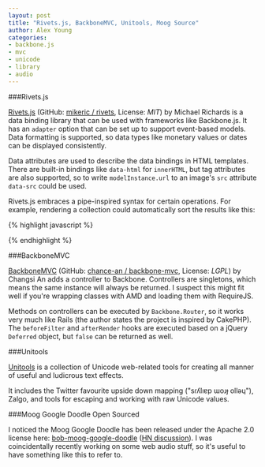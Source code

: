 ```yaml
---
layout: post
title: "Rivets.js, BackboneMVC, Unitools, Moog Source"
author: Alex Young
categories: 
- backbone.js
- mvc
- unicode
- library
- audio
---
```


###Rivets.js

[Rivets.js](http://rivetsjs.com/) (GitHub: [mikeric / rivets](https://github.com/mikeric/rivets), License: _MIT_) by Michael Richards is a data binding library that can be used with frameworks like Backbone.js.  It has an `adapter` option that can be set up to support event-based models.  Data formatting is supported, so data types like monetary values or dates can be displayed consistently.

Data attributes are used to describe the data bindings in HTML templates.  There are built-in bindings like `data-html` for `innerHTML`, but tag attributes are also supported, so to write `modelInstance.url` to an image's `src` attribute `data-src` could be used.

Rivets.js embraces a pipe-inspired syntax for certain operations.  For example, rendering a collection could automatically sort the results like this:

{% highlight javascript %}
<ul data-html="model.tags | sort | tagList"></ul>
{% endhighlight %}

###BackboneMVC

[BackboneMVC](http://chance-an.github.com/backbone-mvc/) (GitHub: [chance-an / backbone-mvc](https://github.com/chance-an/backbone-mvc), License: _LGPL_) by Changsi An adds a controller to Backbone.  Controllers are singletons, which means the same instance will always be returned.  I suspect this might fit well if you're wrapping classes with AMD and loading them with RequireJS.

Methods on controllers can be executed by `Backbone.Router`, so it works very much like Rails (the author states the project is inspired by CakePHP).  The `beforeFilter` and `afterRender` hooks are executed based on a jQuery `Deferred` object, but `false` can be returned as well.

###Unitools

[Unitools](http://u-n-i.co/de/) is a collection of Unicode web-related tools for creating all manner of useful and ludicrous text effects.

It includes the Twitter favourite upside down mapping ("sɾʎlıɐp ɯoɹɟ ollǝɥ"), Zalgo, and tools for escaping and working with raw Unicode values.

###Moog Google Doodle Open Sourced

I noticed the Moog Google Doodle has been released under the Apache 2.0 license here: [bob-moog-google-doodle](http://code.google.com/p/bob-moog-google-doodle/) ([HN discussion](http://news.ycombinator.com/item?id=4311004)).  I was coincidentally recently working on some web audio stuff, so it's useful to have something like this to refer to.

